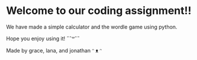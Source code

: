 # Welcome to our coding assignment!! 
We have made a simple calculator and the wordle game using python. 

Hope you enjoy using it! ˶ˆ꒳ˆ˵

Made by grace, lana, and jonathan ᵔ ᴥ ᵔ
